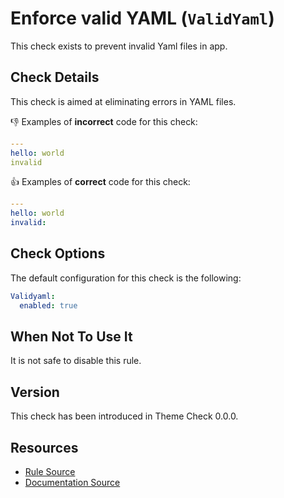 # Enforce valid YAML (`ValidYaml`)

This check exists to prevent invalid Yaml files in app.

## Check Details

This check is aimed at eliminating errors in YAML files.

:-1: Examples of **incorrect** code for this check:

```yaml
---
hello: world
invalid
```

:+1: Examples of **correct** code for this check:

```yaml
---
hello: world
invalid:
```

## Check Options

The default configuration for this check is the following:

```yaml
Validyaml:
  enabled: true
```

## When Not To Use It

It is not safe to disable this rule.

## Version

This check has been introduced in Theme Check 0.0.0.

## Resources

- [Rule Source][codesource]
- [Documentation Source][docsource]

[codesource]: /lib/platformos_check/checks/valid_yaml.rb
[docsource]: /docs/checks/valid_yaml.md
